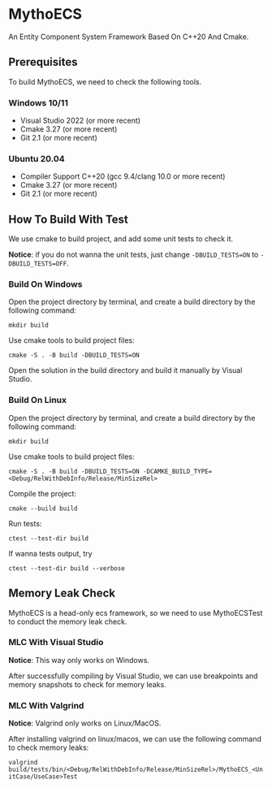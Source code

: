 # MythoECS
An Entity Component System Framework Based On C++20 And Cmake.

## Prerequisites

To build MythoECS, we need to check the following tools.

### Windows 10/11

- Visual Studio 2022 (or more recent)
- Cmake 3.27 (or more recent)
- Git 2.1 (or more recent)

### Ubuntu 20.04

- Compiler Support C++20 (gcc 9.4/clang 10.0 or more recent)
- Cmake 3.27 (or more recent)
- Git 2.1 (or more recent)

## How To Build With Test

We use cmake to build project, and add some unit tests to check it.

**Notice**: if you do not wanna the unit tests, just change `-DBUILD_TESTS=ON` to `-DBUILD_TESTS=OFF`.

### Build On Windows

Open the project directory by terminal, and create a build directory by the following command:

`mkdir build`

Use cmake tools to build project files:

`cmake -S . -B build -DBUILD_TESTS=ON`

Open the solution in the build directory and build it manually by Visual Studio.

### Build On Linux

Open the project directory by terminal, and create a build directory by the following command:

`mkdir build`

Use cmake tools to build project files:

`cmake -S . -B build -DBUILD_TESTS=ON -DCAMKE_BUILD_TYPE=<Debug/RelWithDebInfo/Release/MinSizeRel>`

Compile the project:

`cmake --build build`

Run tests:

`ctest --test-dir build`

If wanna tests output, try

`ctest --test-dir build --verbose`

## Memory Leak Check

MythoECS is a head-only ecs framework, so we need to use MythoECSTest to conduct the memory leak check.

### MLC With Visual Studio

**Notice**: This way only works on Windows.

After successfully compiling by Visual Studio, we can use breakpoints and memory snapshots to check for memory leaks.

### MLC With Valgrind

**Notice**: Valgrind only works on Linux/MacOS.

After installing valgrind on linux/macos, we can use the following command to check memory leaks:

`valgrind build/tests/bin/<Debug/RelWithDebInfo/Release/MinSizeRel>/MythoECS_<UnitCase/UseCase>Test`